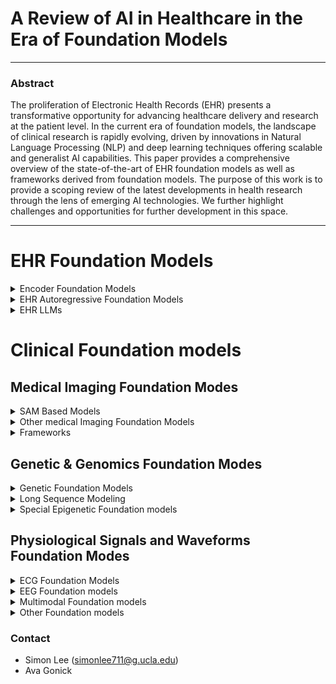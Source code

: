 # A Review of AI in Healthcare in the Era of Foundation Models
---
### Abstract
The proliferation of Electronic Health Records (EHR) presents a transformative opportunity for advancing healthcare delivery and research at the patient level. In the current era of foundation models, the landscape of clinical research is rapidly evolving, driven by innovations in Natural Language Processing (NLP) and deep learning techniques offering scalable and generalist AI capabilities. This paper provides a comprehensive overview of the state-of-the-art of EHR foundation models as well as frameworks derived from foundation models. The purpose of this work is to provide a scoping review of the latest developments in health research through the lens of emerging AI technologies. We further highlight challenges and opportunities for further development in this space.

---
# EHR Foundation Models

<details>
<summary> Encoder Foundation Models </summary>
  
### BERT-Based Representation Learning of Clinical and Scientific Data
| Model              | Source                                                                                     | Link |
|--------------------|--------------------------------------------------------------------------------------------|------|
| BioBERT            | *Bioinformatics*                                                                          | [BioBERT: A Pre-trained Biomedical Language Representation Model for Biomedical Text Mining](https://doi.org/10.1093/bioinformatics/btz682) |
| BioMedRoBERTa      | *Proceedings of ACL*                                                                      | [Don’t Stop Pretraining: Adapt Language Models to Domains and Tasks](https://aclanthology.org/2020.acl-main.740/) |
| PubMedBERT         | *ACM Transactions on Computing for Healthcare*                                            | [Domain-Specific Language Model Pretraining for Biomedical Natural Language Processing](https://dl.acm.org/doi/10.1145/3458754) |
| SciBERT            | *arXiv*                                                                                   | [A Pretrained Language Model for Scientific Text](https://arxiv.org/abs/1903.10676) |
| ClinicalBERT       | *arXiv*                                                                                   | [ClinicalBERT: Modeling Clinical Notes and Predicting Hospital Readmission](https://arxiv.org/abs/1904.05342) |
| BioClinicalBERT    | *arXiv*                                                                                   | [Publicly Available Clinical BERT Embeddings](https://arxiv.org/abs/1904.03323) |
| MedBERT (Version 1)| *APSIPA ASC*                                                                              | [MedBERT: A Pre-trained Language Model for Biomedical Named Entity Recognition](http://www.apsipa.org/proceedings/2022/APSIPA%202022/ThAM1-4/1570839765.pdf) |
| MedBERT (Version 2)| *NPJ Digital Medicine*                                                                    | [Med-BERT: Pretrained Contextualized Embeddings on Large-Scale Structured Electronic Health Records for Disease Prediction](https://www.nature.com/articles/s41746-021-00455-y) |
| RadBERT            | *Radiology: Artificial Intelligence*                                                      | [RadBERT: Adapting Transformer-based Language Models to Radiology](https://pubs.rsna.org/doi/full/10.1148/ryai.210258) |
| CEHR-BERT          | *Machine Learning for Health*                                                             | [CEHR-BERT: Incorporating Temporal Information from Structured EHR Data to Improve Prediction Tasks](https://proceedings.mlr.press/v158/) <br> *Note: Must look up paper on site to get PDF.* |

### BEHRT-Based temporal modeling
| Model              | Source                                                                                     | Link |
|--------------------|--------------------------------------------------------------------------------------------|------|
| BEHRT              | *Scientific reports*                                                                       | [BEHRT: Transformer for Electronic Health Records](https://www.nature.com/articles/s41598-020-62922-y) |
| CORE-BEHRT          | *arXiv*                                                                                    | [CORE-BEHRT A Carefully Optimized and Rigorously Evaluated BEHRT](https://arxiv.org/html/2404.15201v2) |
| Multimodal BEHRT    | *medRxiv*                                                                                  | [Multimodal BEHRT: Transformers for Multimodal Electronic Health Records to predict breast cancer prognosis](https://www.medrxiv.org/content/10.1101/2024.09.18.24312984v1) |
| Hi-BEHRT           | *IEEE journal of biomedical and health informatics*                                        | [Hi-BEHRT: Hierarchical Transformer-Based Model for Accurate Prediction of Clinical Events Using Multimodal Longitudinal Electronic Health Records](https://pubmed.ncbi.nlm.nih.gov/36427286/)|
| Targeted BEHRT     | *IEEE Transactions on Neural Networks and Learning Systems*                                | [Targeted-BEHRT: Deep Learning for Observational Causal Inference on Longitudinal Electronic Health Records](https://pubmed.ncbi.nlm.nih.gov/35737602/) |
| ExBEHRT            | *International Workshop on Trustworthy Machine Learning for Healthcare*                   | [ExBEHRT: Extended Transformer for Electronic Health Records to Predict Disease Subtypes & Progressions](https://arxiv.org/abs/2303.12364) |
| MEME               | *arXiv*                                                                                    | [Multimodal Clinical Pseudo-notes for Emergency Department Prediction Tasks using Multiple Embedding Model for EHR (MEME)](https://arxiv.org/html/2402.00160v1)

### Other Transformer-Based Models
| Model              | Source                                                                                     | Link |
|--------------------|--------------------------------------------------------------------------------------------|------|
| MiME               | *Advances in neural information processing systems*                                        | [MiME: Multilevel Medical Embedding of Electronic Health Records for Predictive Healthcare](https://papers.nips.cc/paper_files/paper/2018/hash/934b535800b1cba8f96a5d72f72f1611-Abstract.html)| 
| BioMegatron        | *Proceedings of the 2020 Conference on Empirical Methods in Natural Language Processing (EMNLP)* | [BioMegatron: Larger Biomedical Domain Language Model](https://aclanthology.org/2020.emnlp-main.379/)
| GatorTron          | *arXiv*                                                                                    | [GatorTron: A Large Clinical Language Model to Unlock Patient Information from Unstructured Electronic Health Records](https://arxiv.org/abs/2203.03540) |

</details>

<details>
<summary> EHR Autoregressive Foundation Models </summary>

### Early Autoregressive Models
| Model              | Source                                                                                     | Link |
|--------------------|--------------------------------------------------------------------------------------------|------|
| Doctor AI          | *Machine learning for healthcare conference*                                               | [Doctor AI: Predicting Clinical Events via Recurrent Neural Networks](https://pubmed.ncbi.nlm.nih.gov/28286600/) |

### GPT Based Models
| Model              | Source                                                                                     | Link |
|--------------------|--------------------------------------------------------------------------------------------|------|
| CEHR-GPT           | *arXiv*                                                                                    | [CEHR-GPT: Generating Electronic Health Records with Chronological Patient Timelines](https://arxiv.org/abs/2402.04400) |
| Foresight          | *Lancet Digit. Health 6, e281–e290*                                                        | [Foresight—a generative pretrained transformer for modelling of patient timelines using electronic health records: a retrospective modelling study](https://www.thelancet.com/journals/landig/article/PIIS2589-7500(24)00025-6/fulltext) |
| Event Stream GPT   | *NIPS '23: Proceedings of the 37th International Conference on Neural Information Processing Systems* | [Event stream GPT: a data pre-processing and modeling library for generative, pre-trained transformers over continuous-time sequences of complex events](https://dl.acm.org/doi/10.5555/3666122.3667179) | 
| MedGPT             | *arXiv*                                                                                     | [MedGPT: Medical Concept Prediction from Clinical Narratives](https://arxiv.org/abs/2107.03134) |
| Hao et al. enhanced MedGPT| *Biomedical Informatics*                                                             | [A GPT-based EHR modeling system for unsupervised novel disease detection](https://www.sciencedirect.com/science/article/abs/pii/S1532046424001242)

### Modern Autoregressive Approaches
| Model              | Source                                                                                     | Link |
|--------------------|--------------------------------------------------------------------------------------------|------|
| EHRMamba           | *arXiv*                                                                                    | [EHRMamba: Towards Generalizable and Scalable Foundation Models for Electronic Health Records](https://arxiv.org/abs/2405.14567) |
| ClinicalMamba      | *arXiv*                                                                                    | [ClinicalMamba: A Generative Clinical Language Model on Longitudinal Clinical Notes](https://arxiv.org/abs/2403.05795) |
| APRICOT-Mamba      | *arXiv*                                                                                    | [APRICOT-Mamba: Acuity Prediction in Intensive Care Unit (ICU): Development and Validation of a Stability, Transitions, and Life-Sustaining Therapies Prediction Model](https://arxiv.org/abs/2311.02026) |


</details>

<details>
<summary> EHR LLMs </summary>
  
### GPT Based LLMs
| Model              | Source                                                                                     | Link |
|--------------------|--------------------------------------------------------------------------------------------|------|
| GatorTronGPT       | *NPJ Digital Medicine*                                                                     | [A study of generative large language model for medical research and healthcare](https://pubmed.ncbi.nlm.nih.gov/37973919/)
| ClinicalGPT        | *arXiv*                                                                                    | [ClinicalGPT: Large Language Models Finetuned with Diverse Medical Data and Comprehensive Evaluation](https://arxiv.org/abs/2306.09968) |

### LLaMA Based LLMs 
| Model              | Source                                                                                     | Link |
|--------------------|--------------------------------------------------------------------------------------------|------|
| ChatDoctor         | *Cureus*                                                                                   | [ChatDoctor: A Medical Chat Model Fine-Tuned on a Large Language Model Meta-AI (LLaMA) Using Medical Domain Knowledge](https://pmc.ncbi.nlm.nih.gov/articles/PMC10364849/) |
| MediTron-70B       | *arXiv*                                                                                    | [MEDITRON-70B: Scaling Medical Pretraining for Large Language Models](https://arxiv.org/abs/2311.16079) |
| PMC-LLaMA          | *arXiv*                                                                                    | [PMC-LLaMA: toward building open-source language models for medicine](https://arxiv.org/abs/2304.14454) |
| HuaTuo             | *arXiv*                                                                                    | [HuatuoGPT, Towards Taming Language Model to Be a Doctor](https://arxiv.org/abs/2305.15075) |

### Multimodal Medical LLMs
| Model              | Source                                                                                     | Link |
|--------------------|--------------------------------------------------------------------------------------------|------|
| BiomedGPT          | *arXiv*                                                                                    | [BiomedGPT: A Generalist Vision-Language Foundation Model for Diverse Biomedical Tasks](https://arxiv.org/abs/2305.17100) |
| Med-Flamingo       | *arXiv*                                                                                    | [Med-Flamingo: a Multimodal Medical Few-shot Learner](https://arxiv.org/abs/2307.15189) | 
| LLaVA-MED          | *arXiv*                                                                                    | [LLaVA-Med: Training a Large Language-and-Vision Assistant for Biomedicine in One Day](https://arxiv.org/abs/2306.00890) |
| MedPaLM 2          | *arXiv*                                                                                    | [Towards Expert-Level Medical Question Answering with Large Language Models](https://arxiv.org/abs/2305.09617) |

### Prompting Techniques in Medical LLMs
| Model              | Source                                                                                     | Link |
|--------------------|--------------------------------------------------------------------------------------------|------|
| Dr. Knows          | *arXiv*                                                                                    | [Leveraging A Medical Knowledge Graph into Large Language Models for Diagnosis Prediction](https://arxiv.org/pdf/2308.14321v1) |
| ChatCAD            | *arXiv*                                                                                    | [ChatCAD: Interactive Computer-Aided Diagnosis on Medical Image using Large Language Models](https://arxiv.org/abs/2302.07257) |

### Other Medical LLMs
| Model              | Source                                                                                     | Link |
|--------------------|--------------------------------------------------------------------------------------------|------|
| MedPaLM            | *Nature*                                                                                   | [Large language models encode clinical knowledge](https://www.nature.com/articles/s41586-023-06291-2) |
| NYUTron            | *Nature*                                                                                   | [Health system-scale language models are all-purpose prediction engines](https://pubmed.ncbi.nlm.nih.gov/37286606/) |
| MedCPT             | *Bioinformatics Oxford Academic*                                                           | [MedCPT: Contrastive Pre-trained Transformers with large-scale PubMed search logs for zero-shot biomedical information retrieval](https://pubmed.ncbi.nlm.nih.gov/37930897/) |
| BioGPT             | *arXiv*                                                                                    | [BioGPT: Generative Pre-trained Transformer for Biomedical Text Generation and Mining](https://arxiv.org/abs/2210.10341) |
| BioMistral         | *arXiv*                                                                                    | [BioMistral: A Collection of Open-Source Pretrained Large Language Models for Medical Domains](https://arxiv.org/abs/2402.10373) |
| DRAGON             | *arXiv*                                                                                    | [Deep Bidirectional Language-Knowledge Graph Pretraining](https://arxiv.org/abs/2210.09338) |
| Med-Gemini         | *arXiv*                                                                                    | [Capabilities of Gemini Models in Medicine](https://arxiv.org/abs/2404.18416) |
| Clinical Camel     | *arXiv*                                                                                    | [Clinical Camel: An Open Expert-Level Medical Language Model with Dialogue-Based Knowledge Encoding](https://arxiv.org/abs/2305.12031) |
| Aloe               | *arXiv*                                                                                    | [Aloe: A Family of Fine-tuned Open Healthcare LLMs](https://arxiv.org/abs/2405.01886) |

</details>

# Clinical Foundation models

## Medical Imaging Foundation Modes

<details>
<summary> SAM Based Models </summary>
  
| Model              | Source                                                                                     | Link |
|--------------------|--------------------------------------------------------------------------------------------|------|
| MedSAM             | *Nature Communications*                                                                    | [Segment anything in medical images](https://www.nature.com/articles/s41467-024-44824-z) |
| MedSAM 2           | *arXiv*                                                                                    | [Medical SAM 2: Segment medical images as video via Segment Anything Model 2](https://arxiv.org/abs/2408.00874) |
</details>

<details>
<summary> Other medical Imaging Foundation Models </summary>

| Model              | Source                                                                                     | Link |
|--------------------|--------------------------------------------------------------------------------------------|------|
| VISION-MAE         | *arXiv*                                                                                    | [VISION-MAE: A Foundation Model for Medical Image Segmentation and Classification](https://arxiv.org/abs/2402.01034) |
| VISTA3D            | *arXiv*                                                                                    | [VISTA3D: Versatile Imaging SegmenTation and Annotation model for 3D Computed Tomography](https://arxiv.org/abs/2406.05285) |
| GigaPath           | *Nature*                                                                                   | [A whole-slide foundation model for digital pathology from real-world data](https://www.nature.com/articles/s41586-024-07441-w) |
| EVA-X              | *arXiv*                                                                                    | [EVA-X: A Foundation Model for General Chest X-ray Analysis with Self-supervised Learning](https://arxiv.org/abs/2405.05237) |
| Med-gemini         | *arXiv*                                                                                    | [Advancing Multimodal Medical Capabilities of Gemini](https://arxiv.org/abs/2405.03162) |
| PLIP               | *Nature Medical*                                                         | [A visual-language foundation model for pathology image analysis using medical Twitter](https://pubmed.ncbi.nlm.nih.gov/37592105/) |
| Med3D              | *arXiv*                                                                  | [Med3D: Transfer Learning for 3D Medical Image Analysis](https://arxiv.org/abs/1904.00625) |
| BiomedCLIP         | *arXiv*                                                                  | [BiomedCLIP: a multimodal biomedical foundation model pretrained from fifteen million scientific image-text pairs](https://arxiv.org/abs/2303.00915) |
</details>

<details>
<summary> Frameworks </summary>
  
| Model              | Source                                                                                     | Link |
|--------------------|--------------------------------------------------------------------------------------------|------|
| FairMedFM          | *arXiv*                                                                                    | [FairMedFM: Fairness Benchmarking for Medical Imaging Foundation Models](https://arxiv.org/abs/2407.00983) |
| SLIViT             | *Nature Biomedical Engineering*                                                            | [Accurate prediction of disease-https://www.biorxiv.org/content/10.1101/2023.01.11.523679v4risk factors from volumetric medical scans by a deep vision model pre-trained with 2D scans](https://ouci.dntb.gov.ua/en/works/7BYkgNZ9/) |
  
</details>

## Genetic & Genomics Foundation Modes

<details>
<summary> Genetic Foundation Models </summary>

| Model              | Source                                                                                     | Link |
|--------------------|--------------------------------------------------------------------------------------------|------|
| Nucleotide Transformer | *bioRxiv*                                                                              | [The Nucleotide Transformer: Building and Evaluating Robust Foundation Models for Human Genomics](https://www.biorxiv.org/content/10.1101/2023.01.11.523679v4) |
| scBERT             | *Nature Machine Intelligence*                                                              | [scBERT as a large-scale pretrained deep language model for cell type annotation of single-cell RNA-seq data](https://www.nature.com/articles/s42256-022-00534-z) |
| scGPT              | *Nature Methods*                                                                           | [scGPT: toward building a foundation model for single-cell multi-omics using generative AI](https://www.nature.com/articles/s41592-024-02201-0) |
| SC-MAMBA2          | *bioRxiv*                                                                                  |[SC-MAMBA2: Leveraging State-Space Models for Efficient Single-Cell Ultra-Long Transcriptome Modeling](https://www.biorxiv.org/content/10.1101/2024.09.30.615775v1) |
</details>

<details>
<summary> Long Sequence Modeling </summary>

| Model              | Source                                                                                     | Link |
|--------------------|--------------------------------------------------------------------------------------------|------|
| HyenaDNA           | *Advances in Neural Information Processing Systems*                                        | [HyenaDNA: long-range genomic sequence modeling at single nucleotide resolution](https://dl.acm.org/doi/10.5555/3666122.3667994) | 
| GenaLM             | *bioRxiv*                                                                                  | [GENA-LM: A Family of Open-Source Foundational Models for Long DNA Sequences](https://www.biorxiv.org/content/10.1101/2023.06.12.544594v1) |
| Evo                | *bioRxiv*                                                                                  | [Sequence modeling and design from molecular to genome scale with Evo](https://www.biorxiv.org/content/10.1101/2024.02.27.582234v1) |
</details>

<details>
<summary> Special Epigenetic Foundation models </summary>

| Model              | Source                                                                                     | Link |
|--------------------|--------------------------------------------------------------------------------------------|------|
| CpGPT              | *bioRxiv*                                                                                  | [CpGPT: a Foundation Model for DNA Methylation](https://www.biorxiv.org/content/10.1101/2024.10.24.619766v1) |
| Orthrus            | *bioRxiv*                                                                                  | [Orthrus: Towards Evolutionary and Functional RNA Foundation Models](https://www.biorxiv.org/content/10.1101/2024.10.10.617658v1.full)|
| Enformer           | *Nature Methods*                                                                           | [Effective gene expression prediction from sequence by integrating long-range interactions](https://www.nature.com/articles/s41592-021-01252-x) |
</details>

## Physiological Signals and Waveforms Foundation Modes

<details>
<summary> ECG Foundation Models </summary>
  
| Model              | Source                                                                                     | Link |
|--------------------|--------------------------------------------------------------------------------------------|------|
| ECG-FM             | *arXiv*                                                                                    | [ECG-FM: An Open Electrocardiogram Foundation Model](https://arxiv.org/abs/2408.05178) |
| HeAR               | *arXiv*                                                                                    | [HeAR -- Health Acoustic Representations](https://arxiv.org/abs/2403.02522) |
| PaPaGei            | *arXiv*                                                                                    | [PaPaGei: Open Foundation Models for Optical Physiological Signals](https://arxiv.org/abs/2410.20542) |
| SiamQuality        | *arXiv*                                                                                    | [SiamQuality: A ConvNet-Based Foundation Model for Imperfect Physiological Signals](https://arxiv.org/abs/2404.17667) |
| HeartBEiT          | *npj Digital Medicine*                                                                     | [A foundational vision transformer improves diagnostic performance for electrocardiograms](https://www.nature.com/articles/s41746-023-00840-9) | 
</details>

<details>
<summary> EEG Foundation models </summary>
  
| Model              | Source                                                                                     | Link |
|--------------------|--------------------------------------------------------------------------------------------|------|
| EEGFormer          | *arXiv*                                                                                    | [EEGFormer: Towards Transferable and Interpretable Large-Scale EEG Foundation Model](https://arxiv.org/abs/2401.10278) |
| The Generative Foundation Model for Five-Class Sleep Staging | *arXiv*                                          | [A generative foundation model for five-class sleep staging with arbitrary sensor input](https://arxiv.org/abs/2408.15253) |
| NeuroLM            | *arXiv*                                                                                    | [NeuroLM: A Universal Multi-task Foundation Model for Bridging the Gap between Language and EEG Signals](https://arxiv.org/abs/2409.00101) |
| Nested Deep Learning Models | *arXiv*                                                                           | [Nested Deep Learning Model Towards A Foundation Model for Brain Signal Data](https://arxiv.org/abs/2410.03191) |
| EEGPT              | *arXiv*                                                                                    | [EEGPT: Unleashing the Potential of EEG Generalist Foundation Model by Autoregressive Pre-training](https://arxiv.org/abs/2410.19779) |
| BrainWave          | *arXiv*                                                                                    | [BrainWave: A Brain Signal Foundation Model for Clinical Applications](https://arxiv.org/abs/2402.10251) |

</details>

<details>
<summary> Multimodal Foundation models </summary>

| Model              | Source                                                                                     | Link |
|--------------------|--------------------------------------------------------------------------------------------|------|
| Cross-Modal Representations | *arXiv*                                                                           | [Promoting cross-modal representations to improve multimodal foundation models for physiological signals](https://arxiv.org/abs/2410.16424) |
| Large-Scale Training for Wearable Biosignals | *arXiv*                                                          | [Large-scale Training of Foundation Models for Wearable Biosignals](https://arxiv.org/abs/2312.05409) |
| Foundation Models using Biosignals from Digital Stethoscopes | *npj Cardiovascular Health*                      | [Foundation models for cardiovascular disease detection via biosignals from digital stethoscopes](https://www.nature.com/articles/s44325-024-00027-5) |
| Universal ECG Foundation Models                    | *arXiv*                                                    | [An Electrocardiogram Foundation Model Built on over 10 Million Recordings with External Evaluation across Multiple Domains](https://arxiv.org/html/2410.04133) | 

</details>

<details>
<summary> Other Foundation models </summary>

| Model              | Source                                                                                     | Link |
|--------------------|--------------------------------------------------------------------------------------------|------|
| GluFormer          | *IEEE International Conference on Acoustics, Speech and Signal Processing (ICASSP)*        | [Gluformer: Transformer-Based Personalized Glucose Forecasting with Uncertainty Quantification](https://arxiv.org/abs/2209.04526) |
</details>

### Contact

- Simon Lee (simonlee711@g.ucla.edu)
- Ava Gonick


  


